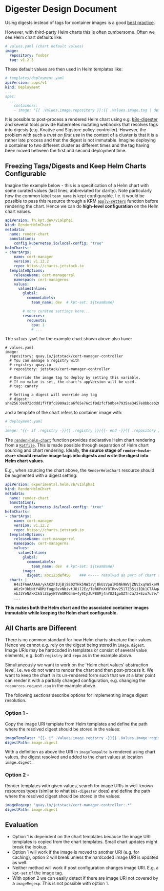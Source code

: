 # Digester Design Document

Using digests instead of tags for container images is a good [best practice](https://medium.com/@michael.vittrup.larsen/why-we-should-use-latest-tag-on-container-images-fc0266877ab5).

However, with third-party Helm charts this is often cumbersome. Often we see Helm chart defaults like:

```yaml
# values.yaml (chart default values)
image:
  repository: foobar
  tag: v1.2.3
```

These default values are then used in Helm templates like:

```yaml
# templates/deployment.yaml
apiVersion: apps/v1
kind: Deployment
...
spec:
  ...
    containers:
    - image: "{{ .Values.image.repository }}:{{ .Values.image.tag | default .Chart.AppVersion }}"
```

It is possible to post-process a rendered Helm chart using
e.g. [k8s-digester](https://github.com/google/k8s-digester) and
several tools provide Kubernetes mutating webhooks that resolves tags
into digests (e.g. Knative and Sigstore policy-controller). However,
the problem with such a *trust on first use* in the context of a
cluster is that it is a rather late process and that the digest is not
immutable. Imagine deploying a container to two different cluster as
different times and the tag having been moved between the first and
second deployment time.

## Freezing Tags/Digests and Keep Helm Charts Configurable

Imagine the example below - this is a specification of a Helm chart
with some curated values (last lines, abbreviated for clarity). Note
particularly how the common label `team_name` is kept
configurable. I.e. it would be possible to pass this resource through
a KRM [`apply-setters`](https://catalog.kpt.dev/apply-setters/v0.2/)
function before rendering the chart. Hence we can do **high-level
configuration** on the Helm chart values.

```yaml
apiVersion: fn.kpt.dev/v1alpha1
kind: RenderHelmChart
metadata:
  name: render-chart
  annotations:
    config.kubernetes.io/local-config: "true"
helmCharts:
- chartArgs:
    name: cert-manager
    version: v1.12.2
    repo: https://charts.jetstack.io
  templateOptions:
    releaseName: cert-managerrel
    namespace: cert-managerns
    values:
      valuesInline:
        global:
          commonLabels:
            team_name: dev  # kpt-set: ${teamName}

        # more curated settings here...
        resources:
          requests:
            cpu: 1
            # ...
```

The `values.yaml` for the example chart shown above also have:

```
# values.yaml
image:
  repository: quay.io/jetstack/cert-manager-controller
  # You can manage a registry with
  # registry: quay.io
  # repository: jetstack/cert-manager-controller

  # Override the image tag to deploy by setting this variable.
  # If no value is set, the chart's appVersion will be used.
  # tag: canary

  # Setting a digest will override any tag
  # digest: sha256:0e072dddd1f7f8fc8909a2ca6f65e76c5f0d2fcfb8be47935ae3457e8bbceb20
```

and a template of the chart refers to container image with:

```yaml
# deployment.yaml
...
image: "{{- if .registry -}}{{ .registry }}/{{- end -}}{{ .repository }}{{- if (.digest) -}} @{{ .digest }}{{- else -}}:{{ default $.Chart.AppVersion .tag }} {{- end -}}"
```

The
[`render-helm-chart`](https://github.com/michaelvl/krm-functions/blob/main/docs/render-helm-chart.md)
function provides declarative Helm chart rendering from a
[`Kptfile`](https://kpt.dev/book/04-using-functions/01-declarative-function-execution). This
is made possible through separation of Helm chart sourcing and chart
rendering. Ideally, **the source stage of `render-hewlm-chart` should
resolve image tags into digests and write the digest into Helm chart
values**.

E.g., when sourcing the chart above, the `RenderHelmChart` resource
should be augmented with a digest setting:

```yaml
apiVersion: experimental.helm.sh/v1alpha1
kind: RenderHelmChart
metadata:
  name: render-chart
  annotations:
    config.kubernetes.io/local-config: "true"
helmCharts:
- chartArgs:
    name: cert-manager
    version: v1.12.2
    repo: https://charts.jetstack.io
  templateOptions:
    releaseName: cert-managerrel
    namespace: cert-managerns
    values:
      valuesInline:
        global:
          commonLabels:
            team_name: dev  # kpt-set: ${teamName}
        image:
          digest: abc123def456    ### <---- resolved as part of chart sourcing
  chart: |
    H4sIFAAAAAAA/ykAK2FIUjBjSE02THk5NWIzVjBkUzVpWlM5Nk9WVjZNV2xqYW5keVRRbz1IZWxt
    AOz9+3bbNtY4DM/fugp8zvNbivtJ8il2Ez/TeR6PnXY8TRwv251TZ35jiIQk1CTAAqAdtZN7ea/l
    vbJ3YeNAkKIkSlZSpyW7VmOROG4A+4y9IyJUP8UMj4nYOZ1goQZTnCa/2+Szu7u7e/TiBfy7u7tb
    ...
```

**This makes both the Helm chart and the associated container images
immutable while keeping the Helm chart configurable.**

## All Charts are Different

There is no common standard for how Helm charts structure their
values. Hence we cannot e.g. rely on the digest being stored in
`image.digest`. Image URIs may be hardcoded in templates or consist of
several value elements, e.g. both `registry` and `repo` as in the
example above.

Simultaneously we want to work on the 'Helm chart values' abstraction
level, i.e. we do not want to render the chart and then post-process
it. We want to keep the chart in its un-rendered form such that we at
a later point can render it with a partially changed configuration,
e.g. changing the `resources.request.cpu` in the example above.

The following sections describe options for implementing image digest
resolution.

### Option 1 - 

Copy the image URI template from Helm templates and define the path
where the resolved digest should be stored in the values:

```yaml
imageTemplate: "{{- if .Values.image.registry -}}{{ .Values.image.registry }}/{{- end -}}{{ .Values.image.repository }}{{- if (.Values.image.digest) -}} @{{ .Values.image.digest }}{{- else -}}:{{ default .Chart.AppVersion .tag }} {{- end -}}"
digestPath: image.digest
```

With a definition as above the URI in `imageTempalte` is rendered
using chart values, the digest resolved and added to the chart values
at location `image.digest`.

### Option 2 - 

Render templates with given values, search for image URIs in
well-known resources types (similar to what `k8s-digester` does) and
define the path where the resolved digest should be stored in the
values:

```yaml
imageRegexp: "quay.io/jetstack/cert-manager-controller:.*"
digestPath: image.digest
```

## Evaluation

- Option 1 is dependent on the chart templates because the image URI templates is copied from the chart templates. Small chart updates might break the lookup.
- Option 1 will work if the image is moved to another URI (e.g. for caching), option 2 will break unless the hardcoded image URI is updated as well.
- Neither method will work if post configuration changes image URI. E.g. a `kpt-set` of the image tag.
- With option 2 we can easily detect if there are image URI not covered by a `imageRegexp`. This is not possible with option 1.
